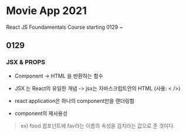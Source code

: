 # Movie App 2021

React JS Foundamentals Course
starting 0129 ~

## 0129
### JSX & PROPS
* Component -> HTML 을 반환하는 함수 
* JSX 는 React의 유일한 개념
-> jsx는 자바스크립트안의 HTML (사용: < />)

* react application은 하나의 component만을 랜더링함
* component의 재사용성 
> ex) <Food fav="kimchi" /> food 컴포넌트에 fav라는 이름의 속성을 김치라는 값으로 준 것이다.
